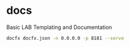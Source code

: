 # docs
Basic LAB Templating and Documentation

```bash
docfx docfx.json -n 0.0.0.0 -p 8181 --serve

```